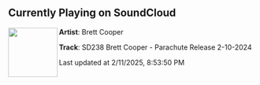 ## Currently Playing on SoundCloud

[<img align="left" width="100" src="https://i1.sndcdn.com/artworks-HIBHEYVGUmQJmBsy-bzQl5A-t500x500.jpg">](https://soundcloud.com/scarreddigital-com/sd238-brett-cooper-parachute-release-2-10-2024?in=scarreddigital-com/sets/sd238-brett-cooper-one-more)

**Artist**: Brett Cooper 

**Track**: SD238 Brett Cooper - Parachute Release 2-10-2024

Last updated at 2/11/2025, 8:53:50 PM
